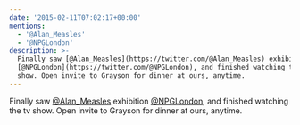 ```yaml
---
date: '2015-02-11T07:02:17+00:00'
mentions:
  - '@Alan_Measles'
  - '@NPGLondon'
description: >-
  Finally saw [@Alan_Measles](https://twitter.com/@Alan_Measles) exhibition
  [@NPGLondon](https://twitter.com/@NPGLondon), and finished watching the tv
  show. Open invite to Grayson for dinner at ours, anytime.
---
```

Finally saw [@Alan_Measles](https://twitter.com/@Alan_Measles) exhibition [@NPGLondon](https://twitter.com/@NPGLondon), and finished watching the tv show. Open invite to Grayson for dinner at ours, anytime.

